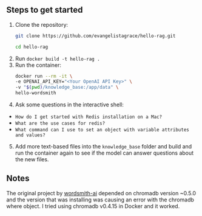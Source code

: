 ## Steps to get started
1. Clone the repository:
   ```bash
   git clone https://github.com/evangelistagrace/hello-rag.git
   ```
    ```bash
    cd hello-rag
    ```
2. Run `docker build -t hello-rag .`
3. Run the container:
   ```bash
   docker run --rm -it \            
   -e OPENAI_API_KEY="<Your OpenAI API Key>" \
   -v "$(pwd)/knowledge_base:/app/data" \
   hello-wordsmith
   ```
4. Ask some questions in the interactive shell:
- `How do I get started with Redis installation on a Mac?` 
- `What are the use cases for redis?`
- `What command can I use to set an object with variable attributes and values?`
5. Add more text-based files into the `knowledge_base` folder and build and run the container again to see if the model can answer questions about the new files.

## Notes
The original project by [wordsmith-ai](https://github.com/wordsmith-ai/hello-wordsmith) depended on chromadb version ~0.5.0 and the version that was installing was causing an error with the chromadb where object. I tried using chromadb v0.4.15 in Docker and it worked.